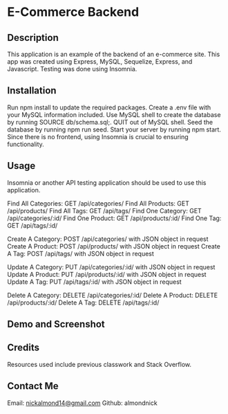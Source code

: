 # E-Commerce Backend

## Description

This application is an example of the backend of an e-commerce site.  This app was created using Express, MySQL, Sequelize, Express, and Javascript.  Testing was done using Insomnia.

## Installation

Run npm install to update the required packages. Create a .env file with your MySQL information included. Use MySQL shell to create the database by running SOURCE db/schema.sql;. QUIT out of MySQL shell. Seed the database by running npm run seed. Start your server by running npm start. Since there is no frontend, using Insomnia is crucial to ensuring functionality.

## Usage

Insomnia or another API testing application should be used to use this application.

Find All Categories: GET /api/categories/
Find All Products: GET /api/products/
Find All Tags: GET /api/tags/
Find One Category: GET /api/categories/:id/
Find One Product: GET /api/products/:id/
Find One Tag: GET /api/tags/:id/

Create A Category: POST /api/categories/ with JSON object in request
Create A Product: POST /api/products/ with JSON object in request
Create A Tag: POST /api/tags/ with JSON object in request

Update A Category: PUT /api/categories/:id/ with JSON object in request
Update A Product: PUT /api/products/:id/ with JSON object in request
Update A Tag: PUT /api/tags/:id/ with JSON object in request

Delete A Category: DELETE /api/categories/:id/
Delete A Product: DELETE /api/products/:id/
Delete A Tag: DELETE /api/tags/:id/

## Demo and Screenshot



## Credits

Resources used include previous classwork and Stack Overflow.

## Contact Me

Email: nickalmond14@gmail.com
Github: almondnick